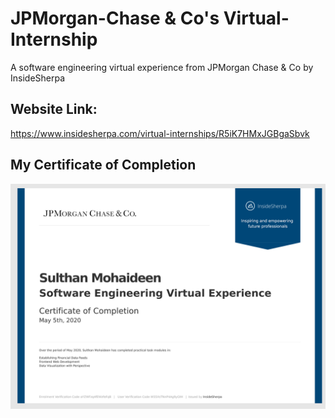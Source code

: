 # JPMorgan-Chase & Co's Virtual-Internship

A software engineering virtual experience from JPMorgan Chase &amp; Co by InsideSherpa

## Website Link:

https://www.insidesherpa.com/virtual-internships/R5iK7HMxJGBgaSbvk

## My Certificate of Completion

![](https://github.com/SulthanNK/JPMorganChaseCo-Virtual-Internship/blob/master/certificate.png)

